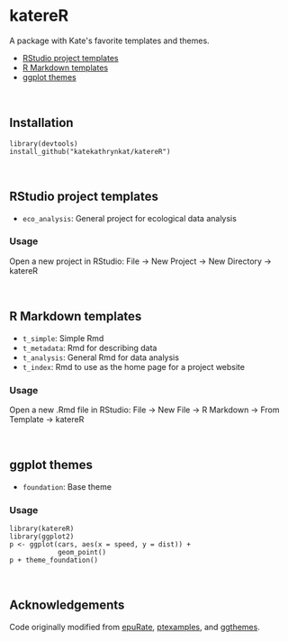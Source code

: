 # katereR

A package with Kate's favorite templates and themes.

- [RStudio project templates](#rstudio-project-templates)
- [R Markdown templates](#r-markdown-templates)
- [ggplot themes](#ggplot-themes)

<br>

## Installation

```
library(devtools)
install_github("katekathrynkat/katereR")
```

<br>

## RStudio project templates

- `eco_analysis`: General project for ecological data analysis

### Usage

Open a new project in RStudio: File -> New Project -> New Directory -> katereR

<br>

## R Markdown templates

- `t_simple`: Simple Rmd
- `t_metadata`: Rmd for describing data
- `t_analysis`: General Rmd for data analysis
- `t_index`: Rmd to use as the home page for a project website

### Usage

Open a new .Rmd file in RStudio: File -> New File -> R Markdown -> From Template -> katereR

<br>

## ggplot themes

- `foundation`: Base theme

### Usage

```
library(katereR)
library(ggplot2)
p <- ggplot(cars, aes(x = speed, y = dist)) +
            geom_point()
p + theme_foundation()
```

<br>

## Acknowledgements

Code originally modified from [epuRate](https://github.com/holtzy/epuRate), [ptexamples](https://github.com/rstudio/ptexamples), and [ggthemes](https://github.com/jrnold/ggthemes).
